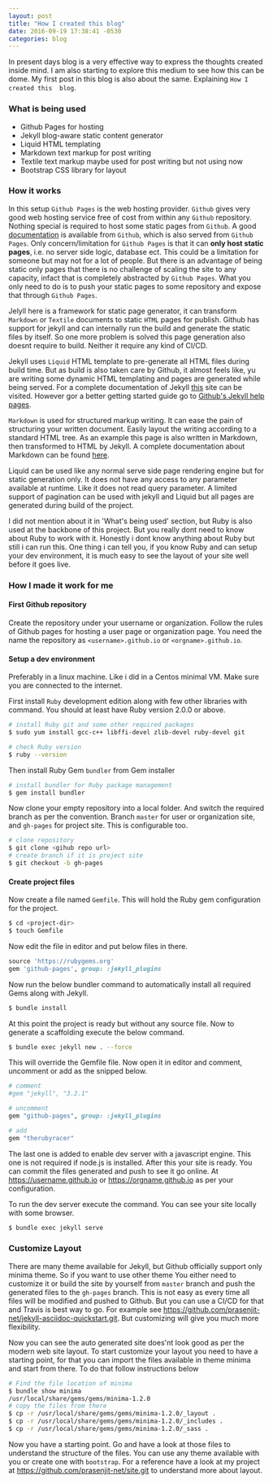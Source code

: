 ```yaml
---
layout: post
title: "How I created this blog"
date: 2016-09-19 17:38:41 -0530
categories: blog
---
```


In present days blog is a very effective way to express the thoughts created inside mind. I am also starting to explore 
this medium to see how this can be dome. My first post in this blog is also about the same. Explaining `How I created this 
blog`.

### What is being used

* Github Pages for hosting
* Jekyll blog-aware static content generator
* Liquid HTML templating
* Markdown text markup for post writing
* Textile text markup maybe used for post writing but not using now
* Bootstrap CSS library for layout

### How it works

In this setup `Github Pages` is the web hosting provider. `Github` gives very good web hosting service free of cost from within any 
`Github` repository. Nothing special is required to host some static pages from `Github`. A good 
[documentation](https://help.github.com/categories/github-pages-basics/) is available from `Github`, which is also served from `Github Pages`. 
Only concern/limitation for `Github Pages` is that it can **only host static pages**, i.e. no server side logic, database ect. This could be a 
limitation for someone but may not for a lot of people. But there is an advantage of being static only pages that there is no challenge 
of scaling the site to any capacity, infact that is completely abstracted by `Github Pages`. What you only need to do is to push your 
static pages to some repository and expose that through `Github Pages`.

Jelyll here is a framework for static page generator, it can transform `Markdown` or `Textile` documents to static `HTML` pages for publish. 
Github has support for jekyll and can internally run the build and generate the static files by itself. So one more problem is solved this 
page generation also doesnt require to build. Neither it require any kind of CI/CD.

Jekyll uses `Liquid` HTML template to pre-generate all HTML files during build time. But as build is also taken care by Github, it almost feels 
like, yu are writing some dynamic HTML templating and pages are generated while being served. For a complete documentation of 
Jekyll [this](https://jekyllrb.com/docs/home/) site can be visited. However gor a better getting started guide go to [Github's Jekyll 
help pages](https://help.github.com/articles/using-jekyll-as-a-static-site-generator-with-github-pages/).

`Markdown` is used for structured markup writing. It can ease the pain of structuring your written document. Easily layout the writing 
according to a standard HTML tree. As an example this page is also written in Markdown, then transformed to HTML by Jekyll. A complete 
documentation about Markdown can be found [here](https://guides.github.com/features/mastering-markdown/).

Liquid can be used like any normal serve side page rendering engine but for static generation only. It does not have any access to any 
parameter available at runtime. Like it does not read query parameter. A limited support of pagination can be used with jekyll and Liquid 
but all pages are generated during build of the project.

I did not mention about it in 'What's being used' section, but Ruby is also used at the backbone of this project. But you really dont need 
to know about Ruby to work with it. Honestly i dont know anything about Ruby but still i can run this. One thing i can tell you, if you know 
Ruby and can setup your dev environment, it is much easy to see the layout of your site well before it goes live.

### How I made it work for me

#### First Github repository

Create the repository under your username or organization. Follow the rules of Github pages for hosting a user page or organization page. 
You need the name the repository as `<username>.github.io` or `<orgname>.github.io`.

#### Setup a dev environment

Preferably in a linux machine. Like i did in a Centos minimal VM. Make sure you are connected to the internet.

First install `Ruby` development edition along with few other libraries with command. You should at least have Ruby version 2.0.0 or above.

```bash
# install Ruby git and some other required packages
$ sudo yum install gcc-c++ libffi-devel zlib-devel ruby-devel git
```

```bash
# check Ruby version
$ ruby --version
```

Then install Ruby Gem `bundler` from Gem installer

```bash
# install bundler for Ruby package management
$ gem install bundler
```

Now clone your empty repository into a local folder. And switch the required branch as per the convention. Branch `master` for user or 
organization site, and `gh-pages` for project site. This is configurable too.

```bash
# clone repository
$ git clone <gihub repo url>
# create branch if it is project site
$ git checkout -b gh-pages
```

#### Create project files

Now create a file named `Gemfile`. This will hold the Ruby gem configuration for the project.

```bash
$ cd <project-dir>
$ touch Gemfile
```

Now edit the file in editor and put below files in there.

```ruby
source 'https://rubygems.org'
gem 'github-pages', group: :jekyll_plugins
```

Now run the below bundler command to automatically install all required Gems along with Jekyll.

```bash
$ bundle install
```

At this point the project is ready but without any source file. Now to generate a scaffolding execute the below command.

```bash
$ bundle exec jekyll new . --force
```

This will override the Gemfile file. Now open it in editor and comment, uncomment or add as the snipped below.

```ruby
# comment
#gem "jekyll", "3.2.1"

# uncomment
gem "github-pages", group: :jekyll_plugins

# add
gem "therubyracer"
```

The last one is added to enable dev server with a javascript engine. This one is not required if node.js is installed. 
After this your site is ready. You can commit the files generated and push to see it go online. At 
https://username.github.io or https://orgname.github.io as per your configuration.

To run the dev server execute the command. You can see your site locally with some browser.

```bash
$ bundle exec jekyll serve
```

### Customize Layout

There are many theme available for Jekyll, but Github officially support only minima theme. So if you want to use other theme 
You either need to customize it or build the site by yourself from `master` branch and push the generated files to the `gh-pages` 
branch. This is not easy as every time all files will be modified and pushed to Github. But you can use a CI/CD for that and Travis is 
best way to go. For example see https://github.com/prasenjit-net/jekyll-asciidoc-quickstart.git. But customizing will give you much more 
flexibility.

Now you can see the auto generated site does'nt look good as per the modern web site layout. To start customize your layout 
you need to have a starting point, for that you can import the files available in theme minima and start from there. To 
do that follow instructions below

```bash
# Find the file location of minima
$ bundle show minima
/usr/local/share/gems/gems/minima-1.2.0
# copy the files from there
$ cp -r /usr/local/share/gems/gems/minima-1.2.0/_layout .
$ cp -r /usr/local/share/gems/gems/minima-1.2.0/_includes .
$ cp -r /usr/local/share/gems/gems/minima-1.2.0/_sass .
```

Now you have a starting point. Go and have a look at those files to understand the structure of the 
files. You can use any theme available with you or create one with `bootstrap`. For a reference have a look at my 
project at https://github.com/prasenjit-net/site.git to understand more about layout.